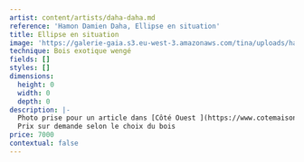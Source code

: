 ```yaml
---
artist: content/artists/daha-daha.md
reference: 'Hamon Damien Daha, Ellipse en situation'
title: Ellipse en situation
image: 'https://galerie-gaia.s3.eu-west-3.amazonaws.com/tina/uploads/hamon-damien-daha/Capture d’écran 2021-06-15 à 17.29.30.png'
technique: Bois exotique wengé
fields: []
styles: []
dimensions:
  height: 0
  width: 0
  depth: 0
description: |-
  Photo prise pour un article dans [Côté Ouest ](https://www.cotemaison.fr/bois-nature/diaporama/a-pornichet-une-maison-galerie-refuge-pour-les-week-ends-et-les-vacances_34542.html "COT2 OUEST ")Août Septembre 2021   
  Prix sur demande selon le choix du bois
price: 7000
contextual: false
---
```


